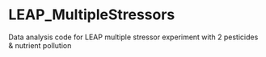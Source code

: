 # LEAP_MultipleStressors
Data analysis code for LEAP multiple stressor experiment with 2 pesticides &amp; nutrient pollution
